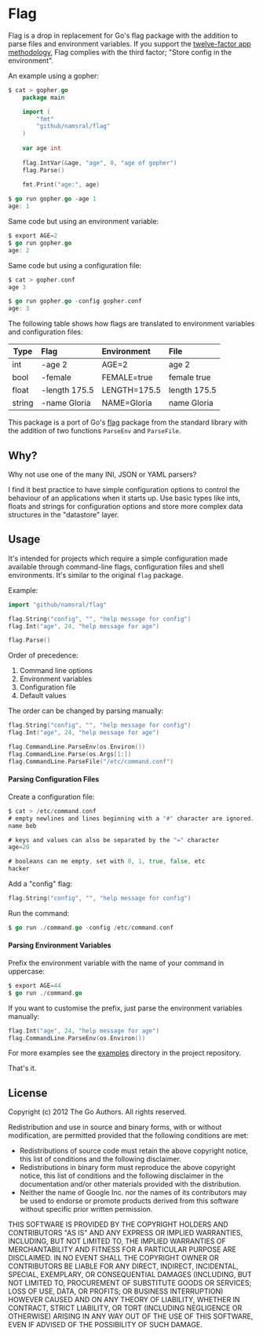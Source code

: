 Flag
===

Flag is a drop in replacement for Go's flag package with the addition to parse files and environment variables. If you support the [twelve-factor app methodology][], Flag complies with the third factor; "Store config in the environment".

[twelve-factor app methodology]: http://12factor.net

An example using a gopher:

```go
$ cat > gopher.go
    package main

    import (
        "fmt"
    	"github/namsral/flag"
	)
    
    var age int
    
    flag.IntVar(&age, "age", 0, "age of gopher")
    flag.Parse()
    
    fmt.Print("age:", age)

$ go run gopher.go -age 1
age: 1
```

Same code but using an environment variable:

```go
$ export AGE=2
$ go run gopher.go
age: 2
```
    

Same code but using a configuration file:

```go
$ cat > gopher.conf
age 3

$ go run gopher.go -config gopher.conf
age: 3
```

The following table shows how flags are translated to environment variables and configuration files:

| Type   | Flag          | Environment  | File         |
| ------ | :------------ |:------------ |:------------ |
| int    | -age 2        | AGE=2        | age 2        |
| bool   | -female       | FEMALE=true  | female true  |
| float  | -length 175.5 | LENGTH=175.5 | length 175.5 |
| string | -name Gloria  | NAME=Gloria  | name Gloria  |

This package is a port of Go's [flag][] package from the standard library with the addition of two functions `ParseEnv` and `ParseFile`.

[flag]: http://golang.org/src/pkg/flagconfiguration


Why?
---

Why not use one of the many INI, JSON or YAML parsers?

I find it best practice to have simple configuration options to control the behaviour of an applications when it starts up. Use basic types like ints, floats and strings for configuration options and store more complex data structures in the "datastore" layer.


Usage
---

It's intended for projects which require a simple configuration made available through command-line flags, configuration files and shell environments. It's similar to the original `flag` package.

Example:

```go
import "github/namsral/flag"

flag.String("config", "", "help message for config")
flag.Int("age", 24, "help message for age")

flag.Parse()
```

Order of precedence:

1. Command line options
2. Environment variables
3. Configuration file
4. Default values

The order can be changed by parsing manually:

```go
flag.String("config", "", "help message for config")
flag.Int("age", 24, "help message for age")

flag.CommandLine.ParseEnv(os.Environ())
flag.CommandLine.Parse(os.Args[1:])
flag.CommandLine.ParseFile("/etc/command.conf")
```

#### Parsing Configuration Files

Create a configuration file:

```go
$ cat > /etc/command.conf
# empty newlines and lines beginning with a "#" character are ignored.
name bob

# keys and values can also be separated by the "=" character
age=20

# booleans can me empty, set with 0, 1, true, false, etc
hacker
```

Add a "config" flag:

```go
flag.String("config", "", "help message for config")
```

Run the command:

```go
$ go run ./command.go -config /etc/command.conf
```

#### Parsing Environment Variables

Prefix the environment variable with the name of your command in uppercase:

```go
$ export AGE=44
$ go run ./command.go
```

If you want to customise the prefix, just parse the environment variables manually:

```go
flag.Int("age", 24, "help message for age")
flag.CommandLine.ParseEnv(os.Environ())
```

For more examples see the [examples][] directory in the project repository.

[examples]: https://github.com/namsral/flag/tree/master/examples

That's it.


License
---


Copyright (c) 2012 The Go Authors. All rights reserved.

Redistribution and use in source and binary forms, with or without
modification, are permitted provided that the following conditions are
met:

   * Redistributions of source code must retain the above copyright
notice, this list of conditions and the following disclaimer.
   * Redistributions in binary form must reproduce the above
copyright notice, this list of conditions and the following disclaimer
in the documentation and/or other materials provided with the
distribution.
   * Neither the name of Google Inc. nor the names of its
contributors may be used to endorse or promote products derived from
this software without specific prior written permission.

THIS SOFTWARE IS PROVIDED BY THE COPYRIGHT HOLDERS AND CONTRIBUTORS
"AS IS" AND ANY EXPRESS OR IMPLIED WARRANTIES, INCLUDING, BUT NOT
LIMITED TO, THE IMPLIED WARRANTIES OF MERCHANTABILITY AND FITNESS FOR
A PARTICULAR PURPOSE ARE DISCLAIMED. IN NO EVENT SHALL THE COPYRIGHT
OWNER OR CONTRIBUTORS BE LIABLE FOR ANY DIRECT, INDIRECT, INCIDENTAL,
SPECIAL, EXEMPLARY, OR CONSEQUENTIAL DAMAGES (INCLUDING, BUT NOT
LIMITED TO, PROCUREMENT OF SUBSTITUTE GOODS OR SERVICES; LOSS OF USE,
DATA, OR PROFITS; OR BUSINESS INTERRUPTION) HOWEVER CAUSED AND ON ANY
THEORY OF LIABILITY, WHETHER IN CONTRACT, STRICT LIABILITY, OR TORT
(INCLUDING NEGLIGENCE OR OTHERWISE) ARISING IN ANY WAY OUT OF THE USE
OF THIS SOFTWARE, EVEN IF ADVISED OF THE POSSIBILITY OF SUCH DAMAGE.
